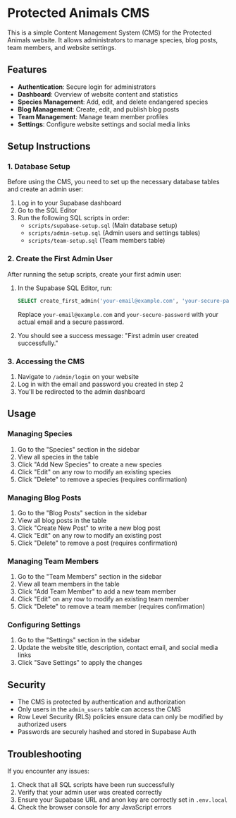 # Protected Animals CMS

This is a simple Content Management System (CMS) for the Protected Animals website. It allows administrators to manage species, blog posts, team members, and website settings.

## Features

- **Authentication**: Secure login for administrators
- **Dashboard**: Overview of website content and statistics
- **Species Management**: Add, edit, and delete endangered species
- **Blog Management**: Create, edit, and publish blog posts
- **Team Management**: Manage team member profiles
- **Settings**: Configure website settings and social media links

## Setup Instructions

### 1. Database Setup

Before using the CMS, you need to set up the necessary database tables and create an admin user:

1. Log in to your Supabase dashboard
2. Go to the SQL Editor
3. Run the following SQL scripts in order:
   - `scripts/supabase-setup.sql` (Main database setup)
   - `scripts/admin-setup.sql` (Admin users and settings tables)
   - `scripts/team-setup.sql` (Team members table)

### 2. Create the First Admin User

After running the setup scripts, create your first admin user:

1. In the Supabase SQL Editor, run:
   ```sql
   SELECT create_first_admin('your-email@example.com', 'your-secure-password');
   ```
   Replace `your-email@example.com` and `your-secure-password` with your actual email and a secure password.

2. You should see a success message: "First admin user created successfully."

### 3. Accessing the CMS

1. Navigate to `/admin/login` on your website
2. Log in with the email and password you created in step 2
3. You'll be redirected to the admin dashboard

## Usage

### Managing Species

1. Go to the "Species" section in the sidebar
2. View all species in the table
3. Click "Add New Species" to create a new species
4. Click "Edit" on any row to modify an existing species
5. Click "Delete" to remove a species (requires confirmation)

### Managing Blog Posts

1. Go to the "Blog Posts" section in the sidebar
2. View all blog posts in the table
3. Click "Create New Post" to write a new blog post
4. Click "Edit" on any row to modify an existing post
5. Click "Delete" to remove a post (requires confirmation)

### Managing Team Members

1. Go to the "Team Members" section in the sidebar
2. View all team members in the table
3. Click "Add Team Member" to add a new team member
4. Click "Edit" on any row to modify an existing team member
5. Click "Delete" to remove a team member (requires confirmation)

### Configuring Settings

1. Go to the "Settings" section in the sidebar
2. Update the website title, description, contact email, and social media links
3. Click "Save Settings" to apply the changes

## Security

- The CMS is protected by authentication and authorization
- Only users in the `admin_users` table can access the CMS
- Row Level Security (RLS) policies ensure data can only be modified by authorized users
- Passwords are securely hashed and stored in Supabase Auth

## Troubleshooting

If you encounter any issues:

1. Check that all SQL scripts have been run successfully
2. Verify that your admin user was created correctly
3. Ensure your Supabase URL and anon key are correctly set in `.env.local`
4. Check the browser console for any JavaScript errors
